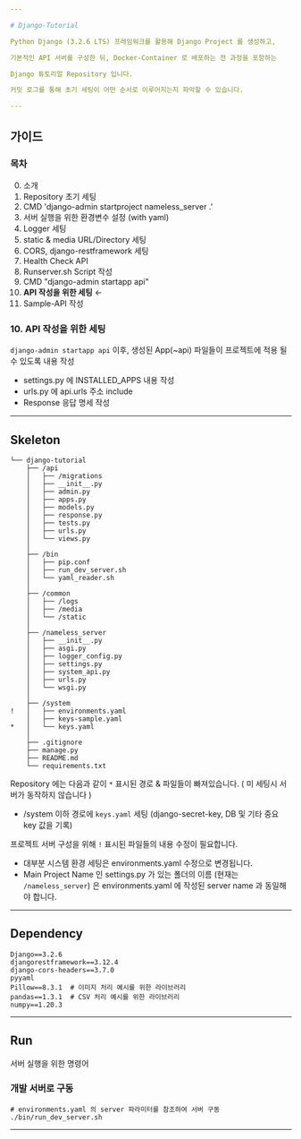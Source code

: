 ```yaml
---

# Django-Tutorial

Python Django (3.2.6 LTS) 프레임워크를 활용해 Django Project 를 생성하고,

기본적인 API 서버를 구성한 뒤, Docker-Container 로 배포하는 전 과정을 포함하는

Django 튜토리얼 Repository 입니다.

커밋 로그를 통해 초기 세팅이 어떤 순서로 이루어지는지 파악할 수 있습니다.

---
```


## 가이드

### 목차

0. 소개
1. Repository 초기 세팅
2. CMD 'django-admin startproject nameless_server .'
3. 서버 실행을 위한 환경변수 설정 (with yaml)
4. Logger 세팅
5. static & media URL/Directory 세팅
6. CORS, django-restframework 세팅
7. Health Check API
8. Runserver.sh Script 작성
9. CMD "django-admin startapp api"
10. **API 작성을 위한 세팅** ←
11. Sample-API 작성

### 10. API 작성을 위한 세팅

`django-admin startapp api` 이후, 생성된 App(~api) 파일들이 프로젝트에 적용 될 수 있도록 내용 작성

- settings.py 에 INSTALLED_APPS 내용 작성
- urls.py 에 api.urls 주소 include
- Response 응답 명세 작성

---

## Skeleton

```
└── django-tutorial
    ├── /api
    │   ├── /migrations
    │   ├── __init__.py
    │   ├── admin.py
    │   ├── apps.py
    │   ├── models.py
    │   ├── response.py
    │   ├── tests.py
    │   ├── urls.py
    │   └── views.py
    │
    ├── /bin
    │   ├── pip.conf
    │   ├── run_dev_server.sh
    │   └── yaml_reader.sh
    │
    ├── /common
    │   ├── /logs
    │   ├── /media
    │   └── /static
    │
    ├── /nameless_server
    │   ├── __init__.py
    │   ├── asgi.py
    │   ├── logger_config.py
    │   ├── settings.py
    │   ├── system_api.py
    │   ├── urls.py
    │   └── wsgi.py
    │
    ├── /system
!   │   ├── environments.yaml
    │   ├── keys-sample.yaml
*   │   └── keys.yaml
    │
    ├── .gitignore
    ├── manage.py
    ├── README.md
    └── requirements.txt
```
Repository 에는 다음과 같이 `*` 표시된 경로 & 파일들이 빠져있습니다.
( 미 세팅시 서버가 동작하지 않습니다 )
- /system 이하 경로에 `keys.yaml` 세팅 (django-secret-key, DB 및 기타 중요 key 값을 기록)

프로젝트 서버 구성을 위해 `!` 표시된 파일들의 내용 수정이 필요합니다.
- 대부분 시스템 환경 세팅은 environments.yaml 수정으로 변경됩니다.
- Main Project Name 인 settings.py 가 있는 폴더의 이름 (현재는 `/nameless_server`) 은 environments.yaml 에 작성된 server name 과 동일해야 합니다.

---

## Dependency

```
Django==3.2.6
djangorestframework==3.12.4
django-cors-headers==3.7.0
pyyaml
Pillow==8.3.1  # 이미지 처리 예시를 위한 라이브러리
pandas==1.3.1  # CSV 처리 예시를 위한 라이브러리
numpy==1.20.3
```

---

## Run

서버 실행을 위한 명령어

### 개발 서버로 구동
```
# environments.yaml 의 server 파라미터를 참조하여 서버 구동
./bin/run_dev_server.sh
```

---